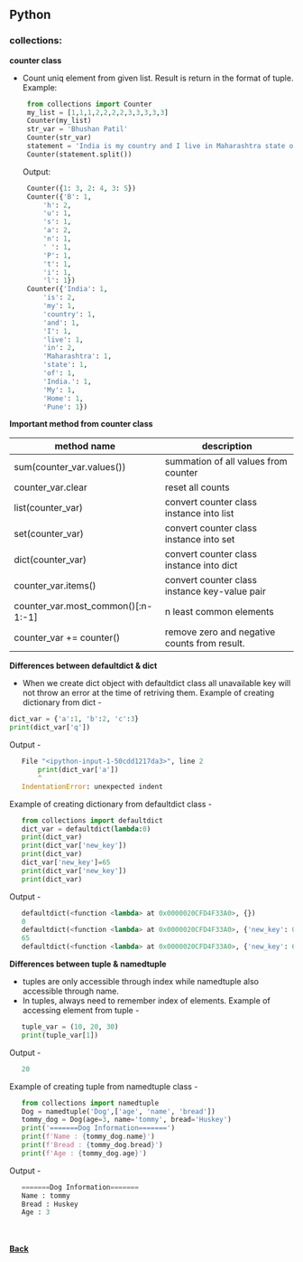 ## Python

### collections:

**counter class**
 - Count uniq element from given list. Result is return in the format of tuple.
   Example:
   ```python
    from collections import Counter
    my_list = [1,1,1,2,2,2,2,3,3,3,3,3]
    Counter(my_list)
    str_var = 'Bhushan Patil'
    Counter(str_var)
    statement = 'India is my country and I live in Maharashtra state of India. My Home is in Pune'
    Counter(statement.split())
   ```
   Output:
   ```python
    Counter({1: 3, 2: 4, 3: 5})
    Counter({'B': 1,
        'h': 2,
        'u': 1,
        's': 1,
        'a': 2,
        'n': 1,
        ' ': 1,
        'P': 1,
        't': 1,
        'i': 1,
        'l': 1})
    Counter({'India': 1,
        'is': 2,
        'my': 1,
        'country': 1,
        'and': 1,
        'I': 1,
        'live': 1,
        'in': 2,
        'Maharashtra': 1,
        'state': 1,
        'of': 1,
        'India.': 1,
        'My': 1,
        'Home': 1,
        'Pune': 1})
   ```

**Important method from counter class**

| method name | description |
| --- | --- |
| sum(counter_var.values()) | summation of all values from counter |
| counter_var.clear | reset all counts |
| list(counter_var) | convert counter class instance into list |
| set(counter_var) |  convert counter class instance into set |
| dict(counter_var) |  convert counter class instance into dict |
| counter_var.items() | convert counter class instance key-value pair |
| counter_var.most_common()[:n-1:-1] | n least common elements |
| counter_var += counter()| remove zero and negative counts from result. |

**Differences between defaultdict & dict**
 - When we create dict object with defaultdict class all unavailable key will not throw an error at the time of retriving them.
 Example of creating dictionary from dict -
 ```python
 dict_var = {'a':1, 'b':2, 'c':3}
 print(dict_var['q'])
 ```
 Output -
 ```python
	File "<ipython-input-1-50cdd1217da3>", line 2
		print(dict_var['a'])
		^
	IndentationError: unexpected indent
 ```
  Example of creating dictionary from defaultdict class -
 ```python
	from collections import defaultdict
	dict_var = defaultdict(lambda:0)
	print(dict_var)
	print(dict_var['new_key'])
	print(dict_var)
	dict_var['new_key']=65
	print(dict_var['new_key'])
	print(dict_var)
 ```
 Output -
 ```python
	defaultdict(<function <lambda> at 0x0000020CFD4F33A0>, {})
	0
	defaultdict(<function <lambda> at 0x0000020CFD4F33A0>, {'new_key': 0})
	65
	defaultdict(<function <lambda> at 0x0000020CFD4F33A0>, {'new_key': 65})
 ```
 
 **Differences between tuple & namedtuple**
 - tuples are only accessible through index while namedtuple also accessible through name.
 - In tuples, always need to remember index of elements.
 Example of accessing element from tuple -
 ```python
	tuple_var = (10, 20, 30)
	print(tuple_var[1])
 ```
 Output -
 ```python
	20
 ```
  Example of creating tuple from namedtuple class -
 ```python
	from collections import namedtuple
	Dog = namedtuple('Dog',['age', 'name', 'bread'])
	tommy_dog = Dog(age=3, name='tommy', bread='Huskey')
	print('=======Dog Information=======')
	print(f'Name : {tommy_dog.name}')
	print(f'Bread : {tommy_dog.bread}')
	print(f'Age : {tommy_dog.age}')
 ```
 Output -
 ```python
	=======Dog Information=======
	Name : tommy
	Bread : Huskey
	Age : 3
 ```
 
<br/><br/>
[<i class="fa fa-arrow-left"></i> **Back**](/python-documentation/)
